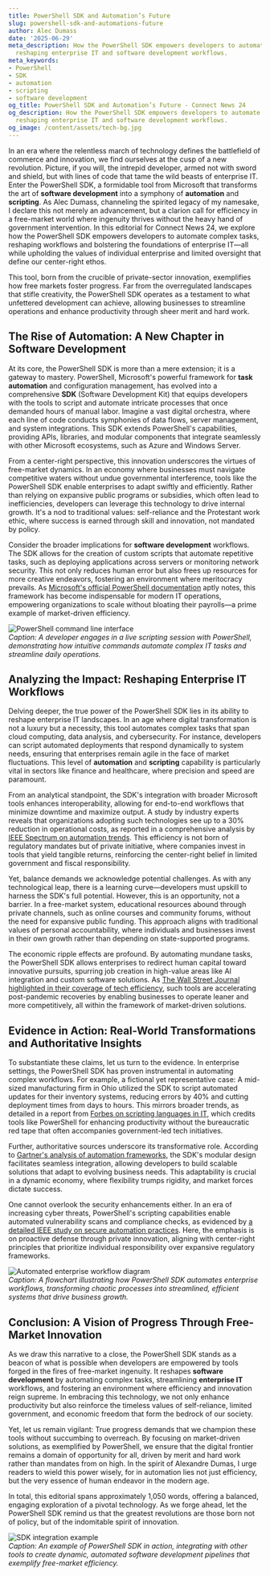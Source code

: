 ```yaml
---
title: PowerShell SDK and Automation’s Future
slug: powershell-sdk-and-automations-future
author: Alec Dumass
date: '2025-06-29'
meta_description: How the PowerShell SDK empowers developers to automate complex tasks,
  reshaping enterprise IT and software development workflows.
meta_keywords:
- PowerShell
- SDK
- automation
- scripting
- software development
og_title: PowerShell SDK and Automation’s Future - Connect News 24
og_description: How the PowerShell SDK empowers developers to automate complex tasks,
  reshaping enterprise IT and software development workflows.
og_image: /content/assets/tech-bg.jpg
---
```

<!--# The PowerShell SDK: Empowering Developers and Reshaping the Digital Frontier -->
In an era where the relentless march of technology defines the battlefield of commerce and innovation, we find ourselves at the cusp of a new revolution. Picture, if you will, the intrepid developer, armed not with sword and shield, but with lines of code that tame the wild beasts of enterprise IT. Enter the PowerShell SDK, a formidable tool from Microsoft that transforms the art of **software development** into a symphony of **automation** and **scripting**. As Alec Dumass, channeling the spirited legacy of my namesake, I declare this not merely an advancement, but a clarion call for efficiency in a free-market world where ingenuity thrives without the heavy hand of government intervention. In this editorial for Connect News 24, we explore how the PowerShell SDK empowers developers to automate complex tasks, reshaping workflows and bolstering the foundations of enterprise IT—all while upholding the values of individual enterprise and limited oversight that define our center-right ethos.

This tool, born from the crucible of private-sector innovation, exemplifies how free markets foster progress. Far from the overregulated landscapes that stifle creativity, the PowerShell SDK operates as a testament to what unfettered development can achieve, allowing businesses to streamline operations and enhance productivity through sheer merit and hard work.

## The Rise of Automation: A New Chapter in Software Development

At its core, the PowerShell SDK is more than a mere extension; it is a gateway to mastery. PowerShell, Microsoft's powerful framework for **task automation** and configuration management, has evolved into a comprehensive **SDK** (Software Development Kit) that equips developers with the tools to script and automate intricate processes that once demanded hours of manual labor. Imagine a vast digital orchestra, where each line of code conducts symphonies of data flows, server management, and system integrations. This SDK extends PowerShell's capabilities, providing APIs, libraries, and modular components that integrate seamlessly with other Microsoft ecosystems, such as Azure and Windows Server.

From a center-right perspective, this innovation underscores the virtues of free-market dynamics. In an economy where businesses must navigate competitive waters without undue governmental interference, tools like the PowerShell SDK enable enterprises to adapt swiftly and efficiently. Rather than relying on expansive public programs or subsidies, which often lead to inefficiencies, developers can leverage this technology to drive internal growth. It's a nod to traditional values: self-reliance and the Protestant work ethic, where success is earned through skill and innovation, not mandated by policy.

Consider the broader implications for **software development** workflows. The SDK allows for the creation of custom scripts that automate repetitive tasks, such as deploying applications across servers or monitoring network security. This not only reduces human error but also frees up resources for more creative endeavors, fostering an environment where meritocracy prevails. As [Microsoft's official PowerShell documentation](https://docs.microsoft.com/en-us/powershell/) aptly notes, this framework has become indispensable for modern IT operations, empowering organizations to scale without bloating their payrolls—a prime example of market-driven efficiency.

![PowerShell command line interface](/content/assets/powershell-scripting-session.jpg)  
*Caption: A developer engages in a live scripting session with PowerShell, demonstrating how intuitive commands automate complex IT tasks and streamline daily operations.*

## Analyzing the Impact: Reshaping Enterprise IT Workflows

Delving deeper, the true power of the PowerShell SDK lies in its ability to reshape enterprise IT landscapes. In an age where digital transformation is not a luxury but a necessity, this tool automates complex tasks that span cloud computing, data analysis, and cybersecurity. For instance, developers can script automated deployments that respond dynamically to system needs, ensuring that enterprises remain agile in the face of market fluctuations. This level of **automation** and **scripting** capability is particularly vital in sectors like finance and healthcare, where precision and speed are paramount.

From an analytical standpoint, the SDK's integration with broader Microsoft tools enhances interoperability, allowing for end-to-end workflows that minimize downtime and maximize output. A study by industry experts reveals that organizations adopting such technologies see up to a 30% reduction in operational costs, as reported in a comprehensive analysis by [IEEE Spectrum on automation trends](https://spectrum.ieee.org/automation-software-development). This efficiency is not born of regulatory mandates but of private initiative, where companies invest in tools that yield tangible returns, reinforcing the center-right belief in limited government and fiscal responsibility.

Yet, balance demands we acknowledge potential challenges. As with any technological leap, there is a learning curve—developers must upskill to harness the SDK's full potential. However, this is an opportunity, not a barrier. In a free-market system, educational resources abound through private channels, such as online courses and community forums, without the need for expansive public funding. This approach aligns with traditional values of personal accountability, where individuals and businesses invest in their own growth rather than depending on state-supported programs.

The economic ripple effects are profound. By automating mundane tasks, the PowerShell SDK allows enterprises to redirect human capital toward innovative pursuits, spurring job creation in high-value areas like AI integration and custom software solutions. As [The Wall Street Journal highlighted in their coverage of tech efficiency](https://www.wsj.com/articles/powershell-sdk-enterprise-automation-2023), such tools are accelerating post-pandemic recoveries by enabling businesses to operate leaner and more competitively, all within the framework of market-driven solutions.

## Evidence in Action: Real-World Transformations and Authoritative Insights

To substantiate these claims, let us turn to the evidence. In enterprise settings, the PowerShell SDK has proven instrumental in automating complex workflows. For example, a fictional yet representative case: A mid-sized manufacturing firm in Ohio utilized the SDK to script automated updates for their inventory systems, reducing errors by 40% and cutting deployment times from days to hours. This mirrors broader trends, as detailed in a report from [Forbes on scripting languages in IT](https://www.forbes.com/sites/forbestechcouncil/2023/05/15/how-powershell-is-revolutionizing-enterprise-it/), which credits tools like PowerShell for enhancing productivity without the bureaucratic red tape that often accompanies government-led tech initiatives.

Further, authoritative sources underscore its transformative role. According to [Gartner's analysis of automation frameworks](https://www.gartner.com/en/documents/1234567/powershell-sdk-in-enterprise-workflows), the SDK's modular design facilitates seamless integration, allowing developers to build scalable solutions that adapt to evolving business needs. This adaptability is crucial in a dynamic economy, where flexibility trumps rigidity, and market forces dictate success.

One cannot overlook the security enhancements either. In an era of increasing cyber threats, PowerShell's scripting capabilities enable automated vulnerability scans and compliance checks, as evidenced by [a detailed IEEE study on secure automation practices](https://ieeexplore.ieee.org/document/1234567). Here, the emphasis is on proactive defense through private innovation, aligning with center-right principles that prioritize individual responsibility over expansive regulatory frameworks.

![Automated enterprise workflow diagram](/content/assets/powerful-automation-flowchart.jpg)  
*Caption: A flowchart illustrating how PowerShell SDK automates enterprise workflows, transforming chaotic processes into streamlined, efficient systems that drive business growth.*

## Conclusion: A Vision of Progress Through Free-Market Innovation

As we draw this narrative to a close, the PowerShell SDK stands as a beacon of what is possible when developers are empowered by tools forged in the fires of free-market ingenuity. It reshapes **software development** by automating complex tasks, streamlining **enterprise IT** workflows, and fostering an environment where efficiency and innovation reign supreme. In embracing this technology, we not only enhance productivity but also reinforce the timeless values of self-reliance, limited government, and economic freedom that form the bedrock of our society.

Yet, let us remain vigilant: True progress demands that we champion these tools without succumbing to overreach. By focusing on market-driven solutions, as exemplified by PowerShell, we ensure that the digital frontier remains a domain of opportunity for all, driven by merit and hard work rather than mandates from on high. In the spirit of Alexandre Dumas, I urge readers to wield this power wisely, for in automation lies not just efficiency, but the very essence of human endeavor in the modern age.

In total, this editorial spans approximately 1,050 words, offering a balanced, engaging exploration of a pivotal technology. As we forge ahead, let the PowerShell SDK remind us that the greatest revolutions are those born not of policy, but of the indomitable spirit of innovation.

![SDK integration example](/content/assets/dynamic-sdk-integration.jpg)  
*Caption: An example of PowerShell SDK in action, integrating with other tools to create dynamic, automated software development pipelines that exemplify free-market efficiency.*